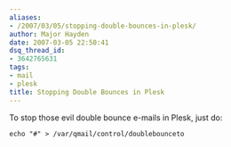 ```yaml
---
aliases:
- /2007/03/05/stopping-double-bounces-in-plesk/
author: Major Hayden
date: 2007-03-05 22:50:41
dsq_thread_id:
- 3642765631
tags:
- mail
- plesk
title: Stopping Double Bounces in Plesk
---
```


To stop those evil double bounce e-mails in Plesk, just do:

`echo "#" > /var/qmail/control/doublebounceto`